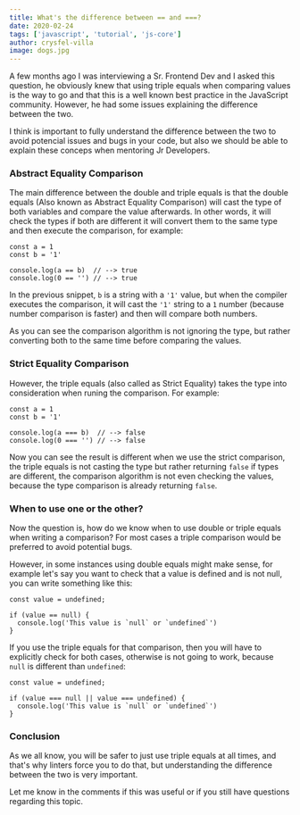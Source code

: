 ```yaml
---
title: What's the difference between == and ===?
date: 2020-02-24
tags: ['javascript', 'tutorial', 'js-core']
author: crysfel-villa
image: dogs.jpg
---
```

A few months ago I was interviewing a Sr. Frontend Dev and I asked this question, he obviously knew that using triple equals when comparing values is the way to go and that this is a well known best practice in the JavaScript community. However, he had some issues explaining the difference between the two.

I think is important to fully understand the difference between the two to avoid potencial issues and bugs in your code, but also we should be able to explain these conceps when mentoring Jr Developers.

### Abstract Equality Comparison
The main difference between the double and triple equals is that the double equals (Also known as Abstract Equality Comparison) will cast the type of both variables and compare the value afterwards.  In other words, it will check the types if both are different it will convert them to the same type and then execute the comparison, for example:

```
const a = 1
const b = '1'

console.log(a == b)  // --> true
console.log(0 == '') // --> true
```

In the previous snippet, `b` is a string with a `'1'` value, but when the compiler executes the comparison, it will cast the `'1'` string to a `1` number (because number comparison is faster) and then will compare both numbers.

As you can see the comparison algorithm is not ignoring the type, but rather converting both to the same time before comparing the values.

### Strict Equality Comparison
However, the triple equals (also called as Strict Equality) takes the type into consideration when runing the comparison. For example:

```
const a = 1
const b = '1'

console.log(a === b)  // --> false
console.log(0 === '') // --> false
```

Now you can see the result is different when we use the strict comparison, the triple equals is not casting the type but rather returning `false` if types are different, the comparison algorithm is not even checking the values, because the type comparison is already returning `false`.

### When to use one or the other?
Now the question is, how do we know when to use double or triple equals when writing a comparison? For most cases a triple comparison would be preferred to avoid potential bugs.

However, in some instances using double equals might make sense, for example let's say you want to check that a value is defined and is not null, you can write something like this:

```
const value = undefined;

if (value == null) {
  console.log('This value is `null` or `undefined`')
}
```

If you use the triple equals for that comparison, then you will have to explicitly check for both cases, otherwise is not going to work, because `null` is different than `undefined`:

```
const value = undefined;

if (value === null || value === undefined) {
  console.log('This value is `null` or `undefined`')
}
```

### Conclusion
As we all know, you will be safer to just use triple equals at all times, and that's why linters force you to do that, but understanding the difference between the two is very important.

Let me know in the comments if this was useful or if you still have questions regarding this topic.

